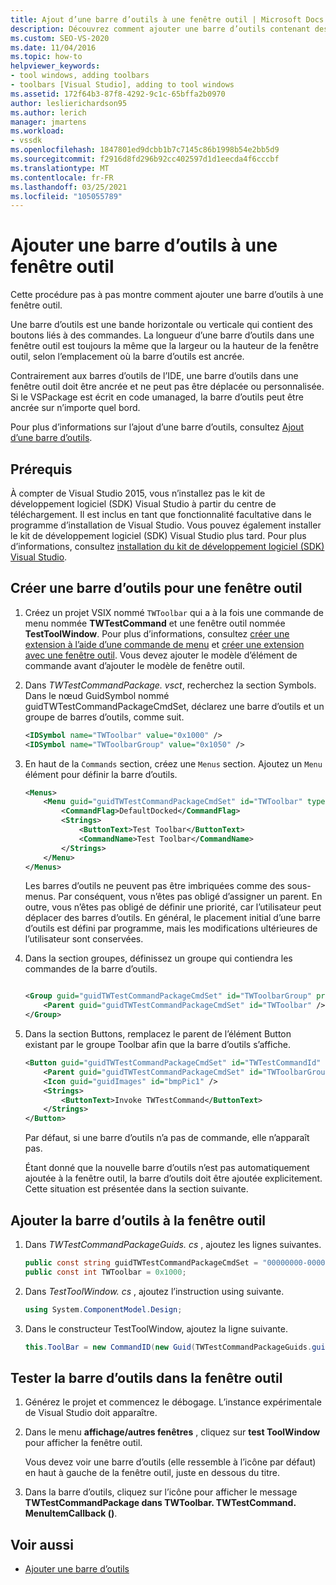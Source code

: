 ```yaml
---
title: Ajout d’une barre d’outils à une fenêtre outil | Microsoft Docs
description: Découvrez comment ajouter une barre d’outils contenant des boutons liés aux commandes à une fenêtre outil dans l’environnement de développement intégré (IDE) de Visual Studio.
ms.custom: SEO-VS-2020
ms.date: 11/04/2016
ms.topic: how-to
helpviewer_keywords:
- tool windows, adding toolbars
- toolbars [Visual Studio], adding to tool windows
ms.assetid: 172f64b3-87f8-4292-9c1c-65bffa2b0970
author: leslierichardson95
ms.author: lerich
manager: jmartens
ms.workload:
- vssdk
ms.openlocfilehash: 1847801ed9dcbb1b7c7145c86b1998b54e2bb5d9
ms.sourcegitcommit: f2916d8fd296b92cc402597d1d1eecda4f6cccbf
ms.translationtype: MT
ms.contentlocale: fr-FR
ms.lasthandoff: 03/25/2021
ms.locfileid: "105055789"
---
```

# <a name="add-a-toolbar-to-a-tool-window"></a>Ajouter une barre d’outils à une fenêtre outil
Cette procédure pas à pas montre comment ajouter une barre d’outils à une fenêtre outil.

 Une barre d’outils est une bande horizontale ou verticale qui contient des boutons liés à des commandes. La longueur d’une barre d’outils dans une fenêtre outil est toujours la même que la largeur ou la hauteur de la fenêtre outil, selon l’emplacement où la barre d’outils est ancrée.

 Contrairement aux barres d’outils de l’IDE, une barre d’outils dans une fenêtre outil doit être ancrée et ne peut pas être déplacée ou personnalisée. Si le VSPackage est écrit en code umanaged, la barre d’outils peut être ancrée sur n’importe quel bord.

 Pour plus d’informations sur l’ajout d’une barre d’outils, consultez [Ajout d’une barre d’outils](../extensibility/adding-a-toolbar.md).

## <a name="prerequisites"></a>Prérequis
 À compter de Visual Studio 2015, vous n’installez pas le kit de développement logiciel (SDK) Visual Studio à partir du centre de téléchargement. Il est inclus en tant que fonctionnalité facultative dans le programme d’installation de Visual Studio. Vous pouvez également installer le kit de développement logiciel (SDK) Visual Studio plus tard. Pour plus d’informations, consultez [installation du kit de développement logiciel (SDK) Visual Studio](../extensibility/installing-the-visual-studio-sdk.md).

## <a name="create-a-toolbar-for-a-tool-window"></a>Créer une barre d’outils pour une fenêtre outil

1. Créez un projet VSIX nommé `TWToolbar` qui a à la fois une commande de menu nommée **TWTestCommand** et une fenêtre outil nommée **TestToolWindow**. Pour plus d’informations, consultez [créer une extension à l’aide d’une commande de menu](../extensibility/creating-an-extension-with-a-menu-command.md) et [créer une extension avec une fenêtre outil](../extensibility/creating-an-extension-with-a-tool-window.md). Vous devez ajouter le modèle d’élément de commande avant d’ajouter le modèle de fenêtre outil.

2. Dans *TWTestCommandPackage. vsct*, recherchez la section Symbols. Dans le nœud GuidSymbol nommé guidTWTestCommandPackageCmdSet, déclarez une barre d’outils et un groupe de barres d’outils, comme suit.

    ```xml
    <IDSymbol name="TWToolbar" value="0x1000" />
    <IDSymbol name="TWToolbarGroup" value="0x1050" />
    ```

3. En haut de la `Commands` section, créez une `Menus` section. Ajoutez un `Menu` élément pour définir la barre d’outils.

    ```xml
    <Menus>
        <Menu guid="guidTWTestCommandPackageCmdSet" id="TWToolbar" type="ToolWindowToolbar">
            <CommandFlag>DefaultDocked</CommandFlag>
            <Strings>
                <ButtonText>Test Toolbar</ButtonText>
                <CommandName>Test Toolbar</CommandName>
            </Strings>
        </Menu>
    </Menus>
    ```

     Les barres d’outils ne peuvent pas être imbriquées comme des sous-menus. Par conséquent, vous n’êtes pas obligé d’assigner un parent. En outre, vous n’êtes pas obligé de définir une priorité, car l’utilisateur peut déplacer des barres d’outils. En général, le placement initial d’une barre d’outils est défini par programme, mais les modifications ultérieures de l’utilisateur sont conservées.

4. Dans la section groupes, définissez un groupe qui contiendra les commandes de la barre d’outils.

    ```xml

    <Group guid="guidTWTestCommandPackageCmdSet" id="TWToolbarGroup" priority="0x0000">
        <Parent guid="guidTWTestCommandPackageCmdSet" id="TWToolbar" />
    </Group>
    ```

5. Dans la section Buttons, remplacez le parent de l’élément Button existant par le groupe Toolbar afin que la barre d’outils s’affiche.

    ```xml
    <Button guid="guidTWTestCommandPackageCmdSet" id="TWTestCommandId" priority="0x0100" type="Button">
        <Parent guid="guidTWTestCommandPackageCmdSet" id="TWToolbarGroup" />
        <Icon guid="guidImages" id="bmpPic1" />
        <Strings>
            <ButtonText>Invoke TWTestCommand</ButtonText>
        </Strings>
    </Button>
    ```

     Par défaut, si une barre d’outils n’a pas de commande, elle n’apparaît pas.

     Étant donné que la nouvelle barre d’outils n’est pas automatiquement ajoutée à la fenêtre outil, la barre d’outils doit être ajoutée explicitement. Cette situation est présentée dans la section suivante.

## <a name="add-the-toolbar-to-the-tool-window"></a>Ajouter la barre d’outils à la fenêtre outil

1. Dans *TWTestCommandPackageGuids. cs* , ajoutez les lignes suivantes.

    ```csharp
    public const string guidTWTestCommandPackageCmdSet = "00000000-0000-0000-0000-0000";  // get the GUID from the .vsct file
    public const int TWToolbar = 0x1000;
    ```

2. Dans *TestToolWindow. cs* , ajoutez l’instruction using suivante.

    ```csharp
    using System.ComponentModel.Design;
    ```

3. Dans le constructeur TestToolWindow, ajoutez la ligne suivante.

    ```csharp
    this.ToolBar = new CommandID(new Guid(TWTestCommandPackageGuids.guidTWTestCommandPackageCmdSet), TWTestCommandPackageGuids.TWToolbar);
    ```

## <a name="test-the-toolbar-in-the-tool-window"></a>Tester la barre d’outils dans la fenêtre outil

1. Générez le projet et commencez le débogage. L’instance expérimentale de Visual Studio doit apparaître.

2. Dans le menu **affichage/autres fenêtres** , cliquez sur **test ToolWindow** pour afficher la fenêtre outil.

     Vous devez voir une barre d’outils (elle ressemble à l’icône par défaut) en haut à gauche de la fenêtre outil, juste en dessous du titre.

3. Dans la barre d’outils, cliquez sur l’icône pour afficher le message **TWTestCommandPackage dans TWToolbar. TWTestCommand. MenuItemCallback ()**.

## <a name="see-also"></a>Voir aussi
- [Ajouter une barre d’outils](../extensibility/adding-a-toolbar.md)
